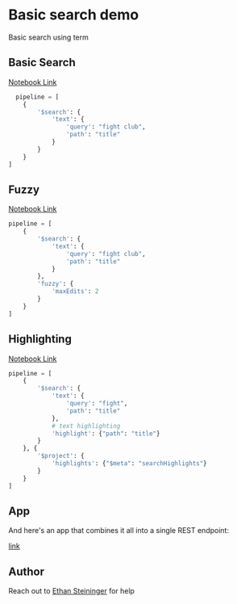 # Basic search demo

Basic search using term

## Basic Search

[Notebook Link](https://github.com/esteininger/atlas-search-patterns/blob/master/foundations/2-basic/FTS%20Basic%2C%20Fuzzy%20%26%20Highlighting.ipynb)

```python
  pipeline = [
    {
        '$search': {
            'text': {
                'query': "fight club",
                'path': "title"
            }
        }
    }
]
```

## Fuzzy

[Notebook Link](https://github.com/esteininger/atlas-search-patterns/blob/master/foundations/2-basic/FTS%20Basic%2C%20Fuzzy%20%26%20Highlighting.ipynb)

```python
pipeline = [
    {
        '$search': {
            'text': {
                'query': "fight club",
                'path': "title"
            }
        },
        'fuzzy': {
            'maxEdits': 2
        }
    }
]
```

## Highlighting

[Notebook Link](https://github.com/esteininger/atlas-search-patterns/blob/master/foundations/2-basic/FTS%20Basic%2C%20Fuzzy%20%26%20Highlighting.ipynb)

```python
pipeline = [
    {
        '$search': {
            'text': {
                'query': "fight",
                'path': "title"
            },
            # text highlighting
            'highlight': {"path": "title"}
        }
    }, {
        '$project': {
            'highlights': {"$meta": "searchHighlights"}
        }
    }
]

```

## App

And here's an app that combines it all into a single REST endpoint:

[link](https://github.com/esteininger/atlas-search-patterns/tree/master/foundations/2-basic/app)

## Author
Reach out to [Ethan Steininger](https://github.com/esteininger) for help
